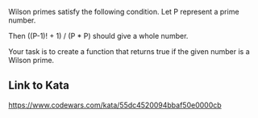 Wilson primes satisfy the following condition. Let P represent a prime number.

Then ((P-1)! + 1) / (P * P) should give a whole number.

Your task is to create a function that returns true if the given number is a Wilson prime.

## Link to Kata
https://www.codewars.com/kata/55dc4520094bbaf50e0000cb